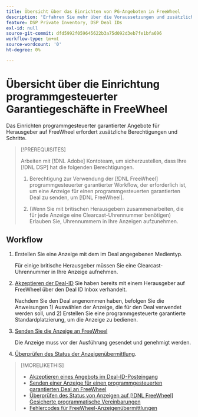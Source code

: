 ```yaml
---
title: Übersicht über das Einrichten von PG-Angeboten in FreeWheel
description: 'Erfahren Sie mehr über die Voraussetzungen und zusätzlichen Schritte, die zum Ausführen von Anzeigen für programmgesteuerte garantierte Angebote für Herausgeber auf FreeWheel erforderlich sind. '
feature: DSP Private Inventory, DSP Deal IDs
exl-id: null
source-git-commit: dfd5992f059645622b3a75d092d3eb7fe1bfa696
workflow-type: tm+mt
source-wordcount: '0'
ht-degree: 0%

---
```


# Übersicht über die Einrichtung programmgesteuerter Garantiegeschäfte in FreeWheel

Das Einrichten programmgesteuerter garantierter Angebote für Herausgeber auf FreeWheel erfordert zusätzliche Berechtigungen und Schritte.

>[!PREREQUISITES]
>
>Arbeiten mit [!DNL Adobe] Kontoteam, um sicherzustellen, dass Ihre [!DNL DSP] hat die folgenden Berechtigungen.
>
>1. Berechtigung zur Verwendung der [!DNL FreeWheel] programmgesteuerter garantierter Workflow, der erforderlich ist, um eine Anzeige für einen programmgesteuerten garantierten Deal zu senden, um [!DNL FreeWheel].
>
>1. (Wenn Sie mit britischen Herausgebern zusammenarbeiten, die für jede Anzeige eine Clearcast-Uhrennummer benötigen) Erlauben Sie, Uhrennummern in Ihre Anzeigen aufzunehmen.


## Workflow

1. Erstellen Sie eine Anzeige mit dem im Deal angegebenen Medientyp.

   Für einige britische Herausgeber müssen Sie eine Clearcast-Uhrennummer in Ihre Anzeige aufnehmen.

1. [Akzeptieren der Deal-ID](#programmatic-guaranteed-set-up.md#pg-setup-deal-id-inbox) Sie haben bereits mit einem Herausgeber auf FreeWheel über den Deal ID Inbox verhandelt.

   Nachdem Sie den Deal angenommen haben, befolgen Sie die Anweisungen 1) Auswählen der Anzeige, die für den Deal verwendet werden soll, und 2) Erstellen Sie eine programmgesteuerte garantierte Standardplatzierung, um die Anzeige zu bedienen.

1. [Senden Sie die Anzeige an FreeWheel](freewheel-submit.md)

   Die Anzeige muss vor der Ausführung gesendet und genehmigt werden.

1. [Überprüfen des Status der Anzeigenübermittlung](freewheel-check-status.md).

>[!MORELIKETHIS]
>
>* [Akzeptieren eines Angebots im Deal-ID-Posteingang](deal-id-inbox-accept.md)
>* [Senden einer Anzeige für einen programmgesteuerten garantierten Deal an FreeWheel](freewheel-submit.md)
>* [Überprüfen des Status von Anzeigen auf [!DNL FreeWheel] Gesicherte programmatische Vereinbarungen](freewheel-check-status.md)
>* [Fehlercodes für FreeWheel-Anzeigenübermittlungen](freewheel-error-codes.md)

